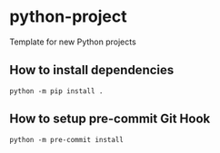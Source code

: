 # python-project

Template for new Python projects

## How to install dependencies

```shell
python -m pip install .
```

## How to setup pre-commit Git Hook

```shell
python -m pre-commit install
